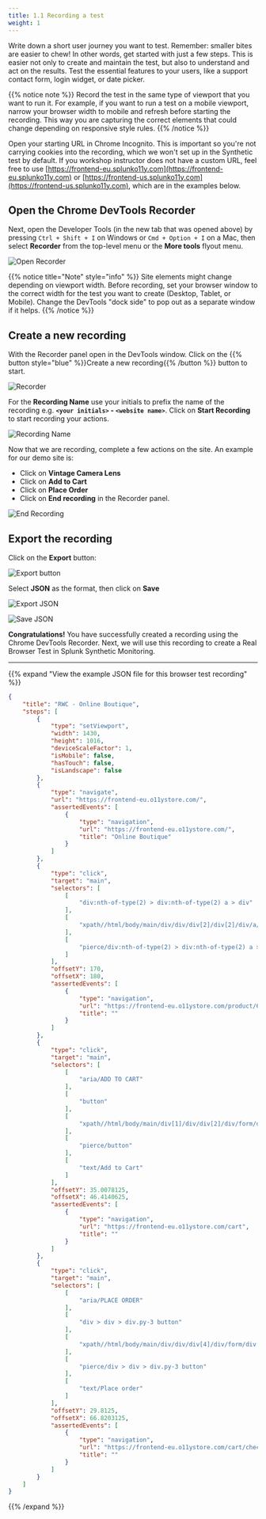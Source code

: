 ```yaml
---
title: 1.1 Recording a test
weight: 1
---
```


Write down a short user journey you want to test. Remember: smaller bites are easier to chew! In other words, get started with just a few steps. This is easier not only to create and maintain the test, but also to understand and act on the results. Test the essential features to your users, like a support contact form, login widget, or date picker.

{{% notice note %}}
Record the test in the same type of viewport that you want to run it. For example, if you want to run a test on a mobile viewport, narrow your browser width to mobile and refresh before starting the recording. This way you are capturing the correct elements that could change depending on responsive style rules.
{{% /notice %}}

Open your starting URL in Chrome Incognito. This is important so you're not carrying cookies into the recording, which we won't set up in the Synthetic test by default. If you workshop instructor does not have a custom URL, feel free to use [https://frontend-eu.splunko11y.com](https://frontend-eu.splunko11y.com) or [https://frontend-us.splunko11y.com](https://frontend-us.splunko11y.com), which are in the examples below.

## Open the Chrome DevTools Recorder

Next, open the Developer Tools (in the new tab that was opened above) by pressing `Ctrl + Shift + I` on Windows or `Cmd + Option + I` on a Mac, then select **Recorder** from the top-level menu or the **More tools** flyout menu.

![Open Recorder](../_img/open-recorder.png)

{{% notice title="Note" style="info" %}}
Site elements might change depending on viewport width. Before recording, set your browser window to the correct width for the test you want to create (Desktop, Tablet, or Mobile). Change the DevTools "dock side" to pop out as a separate window if it helps.
{{% /notice %}}

## Create a new recording

With the Recorder panel open in the DevTools window. Click on the {{% button style="blue" %}}Create a new recording{{% /button %}} button to start.

![Recorder](../_img/recorder.png)

For the **Recording Name** use your initials to prefix the name of the recording e.g. **`<your initials>` - `<website name>`**. Click on **Start Recording** to start recording your actions.

![Recording Name](../_img/recording-name.png)

Now that we are recording, complete a few actions on the site. An example for our demo site is:

- Click on **Vintage Camera Lens**
- Click on **Add to Cart**
- Click on **Place Order**
- Click on **End recording** in the Recorder panel.

![End Recording](../_img/end-recording.png)

## Export the recording

Click on the **Export** button:

![Export button](../_img/export-button.png)

Select **JSON** as the format, then click on **Save**

![Export JSON](../_img/export-json.png)

![Save JSON](../_img/save-json.png)

**Congratulations!** You have successfully created a recording using the Chrome DevTools Recorder. Next, we will use this recording to create a Real Browser Test in Splunk Synthetic Monitoring.

---

{{% expand "View the example JSON file for this browser test recording" %}}

```json
{
    "title": "RWC - Online Boutique",
    "steps": [
        {
            "type": "setViewport",
            "width": 1430,
            "height": 1016,
            "deviceScaleFactor": 1,
            "isMobile": false,
            "hasTouch": false,
            "isLandscape": false
        },
        {
            "type": "navigate",
            "url": "https://frontend-eu.o11ystore.com/",
            "assertedEvents": [
                {
                    "type": "navigation",
                    "url": "https://frontend-eu.o11ystore.com/",
                    "title": "Online Boutique"
                }
            ]
        },
        {
            "type": "click",
            "target": "main",
            "selectors": [
                [
                    "div:nth-of-type(2) > div:nth-of-type(2) a > div"
                ],
                [
                    "xpath//html/body/main/div/div/div[2]/div[2]/div/a/div"
                ],
                [
                    "pierce/div:nth-of-type(2) > div:nth-of-type(2) a > div"
                ]
            ],
            "offsetY": 170,
            "offsetX": 180,
            "assertedEvents": [
                {
                    "type": "navigation",
                    "url": "https://frontend-eu.o11ystore.com/product/66VCHSJNUP",
                    "title": ""
                }
            ]
        },
        {
            "type": "click",
            "target": "main",
            "selectors": [
                [
                    "aria/ADD TO CART"
                ],
                [
                    "button"
                ],
                [
                    "xpath//html/body/main/div[1]/div/div[2]/div/form/div/button"
                ],
                [
                    "pierce/button"
                ],
                [
                    "text/Add to Cart"
                ]
            ],
            "offsetY": 35.0078125,
            "offsetX": 46.4140625,
            "assertedEvents": [
                {
                    "type": "navigation",
                    "url": "https://frontend-eu.o11ystore.com/cart",
                    "title": ""
                }
            ]
        },
        {
            "type": "click",
            "target": "main",
            "selectors": [
                [
                    "aria/PLACE ORDER"
                ],
                [
                    "div > div > div.py-3 button"
                ],
                [
                    "xpath//html/body/main/div/div/div[4]/div/form/div[4]/button"
                ],
                [
                    "pierce/div > div > div.py-3 button"
                ],
                [
                    "text/Place order"
                ]
            ],
            "offsetY": 29.8125,
            "offsetX": 66.8203125,
            "assertedEvents": [
                {
                    "type": "navigation",
                    "url": "https://frontend-eu.o11ystore.com/cart/checkout",
                    "title": ""
                }
            ]
        }
    ]
}
```

{{% /expand %}}
